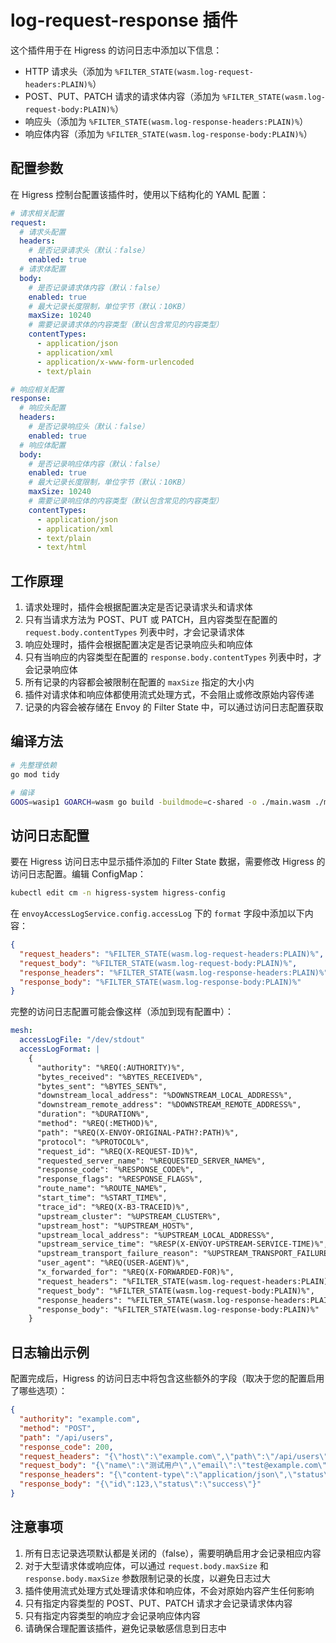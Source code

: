 # log-request-response 插件

这个插件用于在 Higress 的访问日志中添加以下信息：

- HTTP 请求头（添加为 `%FILTER_STATE(wasm.log-request-headers:PLAIN)%`）
- POST、PUT、PATCH 请求的请求体内容（添加为 `%FILTER_STATE(wasm.log-request-body:PLAIN)%`）
- 响应头（添加为 `%FILTER_STATE(wasm.log-response-headers:PLAIN)%`）
- 响应体内容（添加为 `%FILTER_STATE(wasm.log-response-body:PLAIN)%`）

## 配置参数

在 Higress 控制台配置该插件时，使用以下结构化的 YAML 配置：

```yaml
# 请求相关配置
request:
  # 请求头配置
  headers:
    # 是否记录请求头（默认：false）
    enabled: true
  # 请求体配置
  body:
    # 是否记录请求体内容（默认：false）
    enabled: true
    # 最大记录长度限制，单位字节（默认：10KB）
    maxSize: 10240
    # 需要记录请求体的内容类型（默认包含常见的内容类型）
    contentTypes:
      - application/json
      - application/xml
      - application/x-www-form-urlencoded
      - text/plain

# 响应相关配置
response:
  # 响应头配置
  headers:
    # 是否记录响应头（默认：false）
    enabled: true
  # 响应体配置
  body:
    # 是否记录响应体内容（默认：false）
    enabled: true
    # 最大记录长度限制，单位字节（默认：10KB）
    maxSize: 10240
    # 需要记录响应体的内容类型（默认包含常见的内容类型）
    contentTypes:
      - application/json
      - application/xml
      - text/plain
      - text/html
```

## 工作原理

1. 请求处理时，插件会根据配置决定是否记录请求头和请求体
2. 只有当请求方法为 POST、PUT 或 PATCH，且内容类型在配置的 `request.body.contentTypes` 列表中时，才会记录请求体
3. 响应处理时，插件会根据配置决定是否记录响应头和响应体
4. 只有当响应的内容类型在配置的 `response.body.contentTypes` 列表中时，才会记录响应体
5. 所有记录的内容都会被限制在配置的 `maxSize` 指定的大小内
6. 插件对请求体和响应体都使用流式处理方式，不会阻止或修改原始内容传递
7. 记录的内容会被存储在 Envoy 的 Filter State 中，可以通过访问日志配置获取

## 编译方法

```bash
# 先整理依赖
go mod tidy

# 编译
GOOS=wasip1 GOARCH=wasm go build -buildmode=c-shared -o ./main.wasm ./main.go
```

## 访问日志配置

要在 Higress 访问日志中显示插件添加的 Filter State 数据，需要修改 Higress 的访问日志配置。编辑 ConfigMap：

```bash
kubectl edit cm -n higress-system higress-config
```

在 `envoyAccessLogService.config.accessLog` 下的 `format` 字段中添加以下内容：

```json
{
  "request_headers": "%FILTER_STATE(wasm.log-request-headers:PLAIN)%",
  "request_body": "%FILTER_STATE(wasm.log-request-body:PLAIN)%",
  "response_headers": "%FILTER_STATE(wasm.log-response-headers:PLAIN)%",
  "response_body": "%FILTER_STATE(wasm.log-response-body:PLAIN)%"
}
```

完整的访问日志配置可能会像这样（添加到现有配置中）：

```yaml
mesh:
  accessLogFile: "/dev/stdout"
  accessLogFormat: |
    {
      "authority": "%REQ(:AUTHORITY)%",
      "bytes_received": "%BYTES_RECEIVED%",
      "bytes_sent": "%BYTES_SENT%",
      "downstream_local_address": "%DOWNSTREAM_LOCAL_ADDRESS%",
      "downstream_remote_address": "%DOWNSTREAM_REMOTE_ADDRESS%",
      "duration": "%DURATION%",
      "method": "%REQ(:METHOD)%",
      "path": "%REQ(X-ENVOY-ORIGINAL-PATH?:PATH)%",
      "protocol": "%PROTOCOL%",
      "request_id": "%REQ(X-REQUEST-ID)%",
      "requested_server_name": "%REQUESTED_SERVER_NAME%",
      "response_code": "%RESPONSE_CODE%",
      "response_flags": "%RESPONSE_FLAGS%",
      "route_name": "%ROUTE_NAME%",
      "start_time": "%START_TIME%",
      "trace_id": "%REQ(X-B3-TRACEID)%",
      "upstream_cluster": "%UPSTREAM_CLUSTER%",
      "upstream_host": "%UPSTREAM_HOST%",
      "upstream_local_address": "%UPSTREAM_LOCAL_ADDRESS%",
      "upstream_service_time": "%RESP(X-ENVOY-UPSTREAM-SERVICE-TIME)%",
      "upstream_transport_failure_reason": "%UPSTREAM_TRANSPORT_FAILURE_REASON%",
      "user_agent": "%REQ(USER-AGENT)%",
      "x_forwarded_for": "%REQ(X-FORWARDED-FOR)%",
      "request_headers": "%FILTER_STATE(wasm.log-request-headers:PLAIN)%",
      "request_body": "%FILTER_STATE(wasm.log-request-body:PLAIN)%",
      "response_headers": "%FILTER_STATE(wasm.log-response-headers:PLAIN)%",
      "response_body": "%FILTER_STATE(wasm.log-response-body:PLAIN)%"
    }
```

## 日志输出示例

配置完成后，Higress 的访问日志中将包含这些额外的字段（取决于您的配置启用了哪些选项）：

```json
{
  "authority": "example.com",
  "method": "POST",
  "path": "/api/users",
  "response_code": 200,
  "request_headers": "{\"host\":\"example.com\",\"path\":\"/api/users\",\"method\":\"POST\",\"content-type\":\"application/json\"}",
  "request_body": "{\"name\":\"测试用户\",\"email\":\"test@example.com\"}",
  "response_headers": "{\"content-type\":\"application/json\",\"status\":\"200\"}",
  "response_body": "{\"id\":123,\"status\":\"success\"}"
}
```

## 注意事项

1. 所有日志记录选项默认都是关闭的（false），需要明确启用才会记录相应内容
2. 对于大型请求体或响应体，可以通过 `request.body.maxSize` 和 `response.body.maxSize` 参数限制记录的长度，以避免日志过大
3. 插件使用流式处理方式处理请求体和响应体，不会对原始内容产生任何影响
4. 只有指定内容类型的 POST、PUT、PATCH 请求才会记录请求体内容
5. 只有指定内容类型的响应才会记录响应体内容
6. 请确保合理配置该插件，避免记录敏感信息到日志中